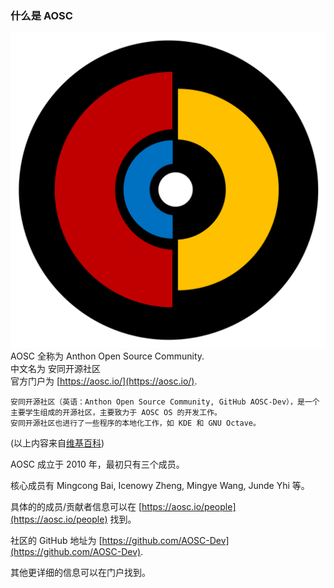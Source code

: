 ### 什么是 AOSC

![AOSC Logo](../img/AOSCLogo.png)  
AOSC 全称为 Anthon Open Source Community.  
中文名为 安同开源社区  
官方门户为 [https://aosc.io/](https://aosc.io/).

```
安同开源社区（英语：Anthon Open Source Community, GitHub AOSC-Dev），是一个主要学生组成的开源社区，主要致力于 AOSC OS 的开发工作。
安同开源社区也进行了一些程序的本地化工作，如 KDE 和 GNU Octave。
```

\(以上内容来自[维基百科](https://zh.wikipedia.org/zh-cn/安同开源社区)\)

AOSC 成立于 2010 年，最初只有三个成员。

核心成员有 Mingcong Bai, Icenowy Zheng, Mingye Wang, Junde Yhi 等。

具体的的成员/贡献者信息可以在 [https://aosc.io/people](https://aosc.io/people) 找到。

社区的 GitHub 地址为 [https://github.com/AOSC-Dev](https://github.com/AOSC-Dev).

其他更详细的信息可以在门户找到。

